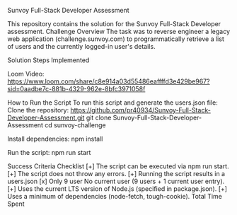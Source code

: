 Sunvoy Full-Stack Developer Assessment

This repository contains the solution for the Sunvoy Full-Stack Developer assessment.
Challenge Overview
The task was to reverse engineer a legacy web application (challenge.sunvoy.com) to programmatically retrieve a list of users and the currently logged-in user's details.

Solution Steps Implemented

Loom Video: https://www.loom.com/share/c8e914a03d55486eaffffd3e429be967?sid=0aadbe7c-881b-4329-962e-8bfc3971058f


How to Run the Script
To run this script and generate the users.json file:
Clone the repository: https://github.com/pr40934/Sunvoy-Full-Stack-Developer-Assessment.git
git clone Sunvoy-Full-Stack-Developer-Assessment
cd sunvoy-challenge


Install dependencies:
npm install

Run the script:
npm run start

Success Criteria Checklist
[+] The script can be executed via npm run start.
[+] The script does not throw any errors.
[+] Running the script results in a users.json 
[x] Only 9 user No current user (9 users + 1 current user entry).
[+] Uses the current LTS version of Node.js (specified in package.json).
[+] Uses a minimum of dependencies (node-fetch, tough-cookie).
Total Time Spent
